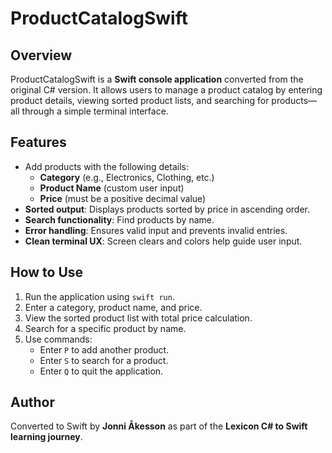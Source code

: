 # ProductCatalogSwift

## Overview
ProductCatalogSwift is a **Swift console application** converted from the original C# version. It allows users to manage a product catalog by entering product details, viewing sorted product lists, and searching for products—all through a simple terminal interface.

## Features
- Add products with the following details:
  - **Category** (e.g., Electronics, Clothing, etc.)
  - **Product Name** (custom user input)
  - **Price** (must be a positive decimal value)
- **Sorted output**: Displays products sorted by price in ascending order.
- **Search functionality**: Find products by name.
- **Error handling**: Ensures valid input and prevents invalid entries.
- **Clean terminal UX**: Screen clears and colors help guide user input.

## How to Use
1. Run the application using `swift run`.
2. Enter a category, product name, and price.
3. View the sorted product list with total price calculation.
4. Search for a specific product by name.
5. Use commands:
   - Enter `P` to add another product.
   - Enter `S` to search for a product.
   - Enter `Q` to quit the application.

## Author
Converted to Swift by **Jonni Åkesson** as part of the **Lexicon C# to Swift learning journey**.
